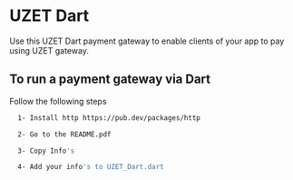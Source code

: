 # UZET Dart
Use this UZET Dart payment gateway to enable clients of your app to pay using UZET gateway.


## To run a payment gateway via Dart

Follow the following steps

```bash
  1- Install http https://pub.dev/packages/http
```
```bash
  2- Go to the README.pdf
```
```bash
  3- Copy Info's
```
```bash
  4- Add your info's to UZET_Dart.dart
```



